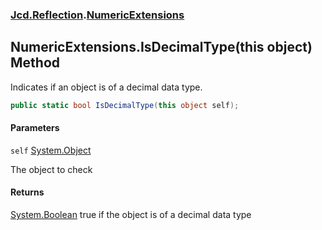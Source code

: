 ### [Jcd.Reflection](Jcd.Reflection.md 'Jcd.Reflection').[NumericExtensions](NumericExtensions.md 'Jcd.Reflection.NumericExtensions')

## NumericExtensions.IsDecimalType(this object) Method

Indicates if an object is of a decimal data type.

```csharp
public static bool IsDecimalType(this object self);
```

#### Parameters

<a name='Jcd.Reflection.NumericExtensions.IsDecimalType(thisobject).self'></a>

`self` [System.Object](https://docs.microsoft.com/en-us/dotnet/api/System.Object 'System.Object')

The object to check

#### Returns

[System.Boolean](https://docs.microsoft.com/en-us/dotnet/api/System.Boolean 'System.Boolean')
true if the object is of a decimal data type